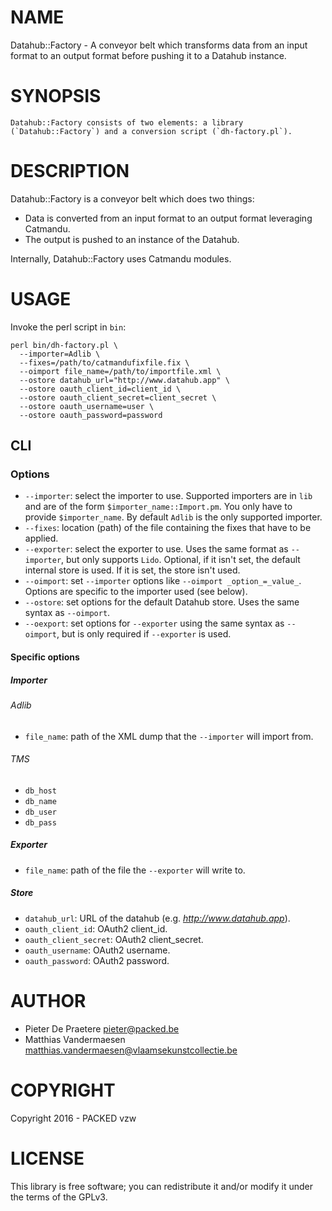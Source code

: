 # NAME

Datahub::Factory - A conveyor belt which transforms data from an input format
to an output format before pushing it to a Datahub instance.

# SYNOPSIS

    Datahub::Factory consists of two elements: a library (`Datahub::Factory`) and a conversion script (`dh-factory.pl`).

# DESCRIPTION

Datahub::Factory is a conveyor belt which does two things:

* Data is converted from an input format to an output format leveraging
  Catmandu.
* The output is pushed to an instance of the Datahub.

Internally, Datahub::Factory uses Catmandu modules.

# USAGE

Invoke the perl script in `bin`:

```
perl bin/dh-factory.pl \
  --importer=Adlib \
  --fixes=/path/to/catmandufixfile.fix \
  --oimport file_name=/path/to/importfile.xml \
  --ostore datahub_url="http://www.datahub.app" \
  --ostore oauth_client_id=client_id \
  --ostore oauth_client_secret=client_secret \
  --ostore oauth_username=user \
  --ostore oauth_password=password
```
## CLI

### Options

* `--importer`: select the importer to use. Supported importers are in `lib` and are of the form `$importer_name::Import.pm`. You only have to provide `$importer_name`. By default `Adlib` is the only supported importer.
* `--fixes`: location (path) of the file containing the fixes that have to be applied.
* `--exporter`: select the exporter to use. Uses the same format as `--importer`, but only supports `Lido`. Optional, if it isn't set, the default internal store is used. If it is set, the store isn't used.
* `--oimport`: set `--importer` options like `--oimport _option_=_value_`. Options are specific to the importer used (see below).
* `--ostore`: set options for the default Datahub store. Uses the same syntax as `--oimport`.
* `--oexport`: set options for `--exporter` using the same syntax as `--oimport`, but is only required if `--exporter` is used.

#### Specific options
##### Importer

###### Adlib

* `file_name`: path of the XML dump that the `--importer` will import from.

###### TMS

* `db_host`
* `db_name`
* `db_user`
* `db_pass`

##### Exporter

* `file_name`: path of the file the `--exporter` will write to.

##### Store

* `datahub_url`: URL of the datahub (e.g. _http://www.datahub.app_).
* `oauth_client_id`: OAuth2 client_id.
* `oauth_client_secret`: OAuth2 client_secret.
* `oauth_username`: OAuth2 username.
* `oauth_password`: OAuth2 password.

# AUTHOR

* Pieter De Praetere <pieter@packed.be>
* Matthias Vandermaesen <matthias.vandermaesen@vlaamsekunstcollectie.be>

# COPYRIGHT

Copyright 2016 - PACKED vzw

# LICENSE

This library is free software; you can redistribute it and/or modify
it under the terms of the GPLv3.
